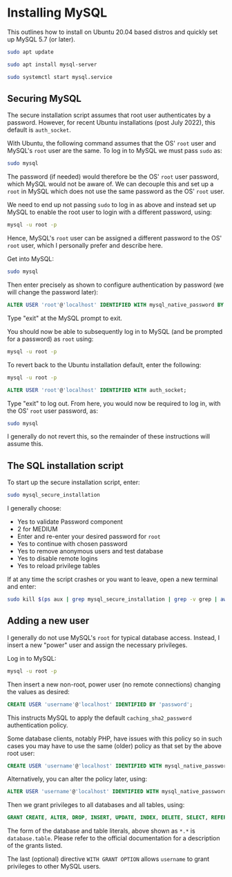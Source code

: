 # Installing MySQL #

This outlines how to install on Ubuntu 20.04 based distros and quickly set up MySQL 5.7 (or later).

```bash
sudo apt update
```

```bash
sudo apt install mysql-server
```

```bash
sudo systemctl start mysql.service
```

## Securing MySQL ##

The secure installation script assumes that root user authenticates by a password. However, for recent Ubuntu installations (post July 2022), this default is ```auth_socket```.

With Ubuntu, the following command assumes that the OS' ```root``` user and MySQL's ```root``` user are the same. To log in to MySQL we must pass ```sudo``` as:

```bash
sudo mysql
```

The password (if needed) would therefore be the OS' ```root``` user password, which MySQL would not be aware of. We can decouple this and set up a ```root``` in MySQL which does not use the same password as the OS' ```root``` user.

We need to end up not passing ```sudo``` to log in as above and instead set up MySQL to enable the root user to login with a different password, using:

```bash
mysql -u root -p
```

Hence, MySQL's ```root``` user can be assigned a different password to the OS' ```root``` user, which I personally prefer and describe here.

Get into MySQL:

```bash
sudo mysql
```

Then enter precisely as shown to configure authentication by password (we will change the password later):

```sql
ALTER USER 'root'@'localhost' IDENTIFIED WITH mysql_native_password BY 'password';
```

Type "exit" at the MySQL prompt to exit.

You should now be able to subsequently log in to MySQL (and be prompted for a password) as ```root``` using:

```bash
mysql -u root -p
```

To revert back to the Ubuntu installation default, enter the following:

```bash
mysql -u root -p
```

```SQL
ALTER USER 'root'@'localhost' IDENTIFIED WITH auth_socket;
```

Type "exit" to log out. From here, you would now be required to log in, with the OS' ```root``` user password, as:

```bash
sudo mysql
```

I generally do not revert this, so the remainder of these instructions will assume this.

## The SQL installation script ##

To start up the secure installation script, enter:

```bash
sudo mysql_secure_installation
```

I generally choose:

+ Yes to validate Password component
+ 2 for MEDIUM
+ Enter and re-enter your desired password for ```root```
+ Yes to continue with chosen password
+ Yes to remove anonymous users and test database
+ Yes to disable remote logins
+ Yes to reload privilege tables

If at any time the script crashes or you want to leave, open a new terminal and enter:

```bash
sudo kill $(ps aux | grep mysql_secure_installation | grep -v grep | awk '{print $2}')
```

## Adding a new user ##

I generally do not use MySQL's ```root``` for typical database access. Instead, I insert a new "power" user and assign the necessary privileges.

Log in to MySQL:

```bash
mysql -u root -p
```

Then insert a new non-root, power user (no remote connections) changing the values as desired:

```SQL
CREATE USER 'username'@'localhost' IDENTIFIED BY 'password';
```

This instructs MySQL to apply the default ```caching_sha2_password``` authentication policy. 

Some database clients, notably PHP, have issues with this policy so in such cases you may have to use the same (older) policy as that set by the above root user:

```SQL
CREATE USER 'username'@'localhost' IDENTIFIED WITH mysql_native_password BY 'password';
```

Alternatively, you can alter the policy later, using:

```SQL
ALTER USER 'username'@'localhost' IDENTIFIED WITH mysql_native_password BY 'password';
```

Then we grant privileges to all databases and all tables, using:

```SQL
GRANT CREATE, ALTER, DROP, INSERT, UPDATE, INDEX, DELETE, SELECT, REFERENCES, RELOAD on *.* TO 'username'@'localhost' WITH GRANT OPTION;
```

The form of the database and table literals, above shown as ```*.*``` is ```database.table```. Please refer to the official documentation for a description of the grants listed.

The last (optional) directive ```WITH GRANT OPTION``` allows ```username``` to grant privileges to other MySQL users.
